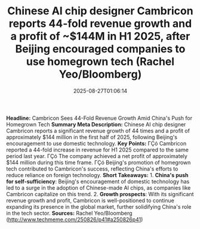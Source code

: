 ﻿---
title: "Chinese AI chip designer Cambricon reports 44-fold revenue growth and a profit of ~$144M in H1 2025, after Beijing encouraged companies to use homegrown tech (Rachel Yeo/Bloomberg)"
date: "2025-08-27T01:06:14"
category: "Markets"
summary: ""
slug: "chinese ai chip designer cambricon reports 44fold revenue gr"
source_urls:
  - "http://www.techmeme.com/250826/p41#a250826p41"
seo:
  title: "Chinese AI chip designer Cambricon reports 44-fold revenue growth and a profit of ~$144M in H1 2025, after Beijing encouraged companies to use homegrown tech (Rachel Yeo/Bloomberg) | Hash n Hedge"
  description: ""
  keywords: ["news", "markets", "brief"]
---
**Headline:** Cambricon Sees 44-Fold Revenue Growth Amid China's Push for Homegrown Tech  **Summary Meta Description:** Chinese AI chip designer Cambricon reports a significant revenue growth of 44 times and a profit of approximately $144 million in the first half of 2025, following Beijing's encouragement to use domestic technology.  **Key Points:**  ΓÇó Cambricon reported a 44-fold increase in revenue for H1 2025 compared to the same period last year. ΓÇó The company achieved a net profit of approximately $144 million during this time frame. ΓÇó Beijing's promotion of homegrown tech contributed to Cambricon's success, reflecting China's efforts to reduce reliance on foreign technology.  **Short Takeaways:**  1. **China's push for self-sufficiency**: Beijing's encouragement of domestic technology has led to a surge in the adoption of Chinese-made AI chips, as companies like Cambricon capitalize on this trend. 2. **Growth prospects**: With its significant revenue growth and profit, Cambricon is well-positioned to continue expanding its presence in the global market, further solidifying China's role in the tech sector.  **Sources:**  Rachel Yeo/Bloomberg (http://www.techmeme.com/250826/p41#a250826p41) 
